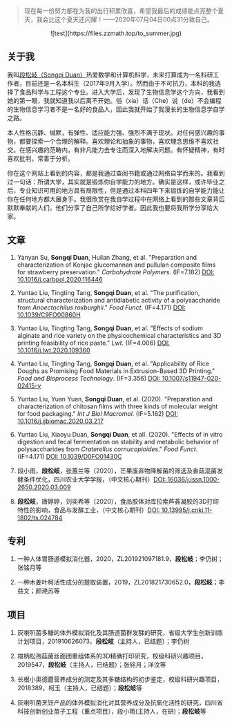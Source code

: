 
> 现在每一份努力都在为我的出行积累欣喜，希望我最后的成绩能点亮整个夏天，我会比这个夏天还闪耀！——2020年07月04日00点31分致自己。

<center>
![test](https://files.zzmath.top/to_summer.jpg)
</center>

## 关于我

我叫[段松岐（Songqi Duan）](https://www.researchgate.net/profile/Songqi_Duan)热爱数学和计算机科学，未来打算成为一名科研工作者，目前还是一名本科生（2017年9月入学）。然而由于不可抗力，本科的我选择了食品科学与工程这个专业。进入大学后，发现了生物信息学这个方向，我看到她的第一眼，我就知道我以后离不开她。俗（xia）话（Che）说（de）不会编程的生物信息学习者不是一名好的食品人，因此我就开始了我漫长的生物信息学自学之路。

本人性格沉静、缄默，有弹性、适应能力强、强烈不满于现状。对任何感兴趣的事物，都要探索一个合理的解释。喜欢理论和抽象的事物，喜欢理念思维不喜欢社交。在感兴趣的范畴内，有非凡能力去专注而深入地解决问题。有怀疑精神，有时喜欢批判，常善于分析。

你在这个网站上看到的内容，都是我通过查阅书籍或通过网络自学而来的。我看到过一句话：所谓大学，其实就是锻炼你自学能力的地方。确实是这样，或许毕业之后，专业知识可用的地方具有局限性，但是通过本科四年下来锻炼的自学能力能让你在任何地方都大展身手。我很欣赏在我自学过程中在网络上看到的那些文章背后默默奉献的人们，他们分享了自己所学给好学者。因此我也要将我所学分享给大家。

## 文章

1. Yanyan Su, **Songqi Duan**, Huilan Zhang, et al. "Preparation and characterization of Konjac glucomannan and pullulan composite films for strawberry preservation." *Carbohydrate Polymers*. (IF=7.182) [DOI: 10.1016/j.carbpol.2020.116446](https://doi.org/10.1016/j.carbpol.2020.116446)
	
2. Yuntao Liu, Tingting Tang, **Songqi Duan**, et al. "The purification, structural characterization and antidiabetic activity of a polysaccharide from *Anoectochilus roxburghii*." *Food Funct*. (IF=4.171) [DOI: 10.1039/C9FO00860H](https://doi.org/10.1039/C9FO00860H)

3. Yuntao Liu, Tingting Tang, **Songqi Duan**, et al. "Effects of sodium alginate and rice variety on the physicochemical characteristics and 3D printing feasibility of rice paste." *Lwt*. (IF=4.006) [DOI: 10.1016/j.lwt.2020.109360](https://doi.org/10.1016/j.lwt.2020.109360)
	
4. Yuntao Liu, Tingting Tang, **Songqi Duan**, et al. "Applicability of Rice Doughs as Promising Food Materials in Extrusion-Based 3D Printing." *Food and Bioprocess Technology*. (IF=3.356) [DOI: 10.1007/s11947-020-02415-y](https://doi.org/10.1007/s11947-020-02415-y)
	
5. Yuntao Liu, Yuan Yuan, **Songqi Duan**, et al. (2020). "Preparation and characterization of chitosan films with three kinds of molecular weight for food packaging." *Int J Biol Macromol*. (IF=5.162) [DOI: 10.1016/j.ijbiomac.2020.03.217](https://doi.org/10.1016/j.ijbiomac.2020.03.217)

6. Yuntao Liu, Xiaoyu Duan, **Songqi Duan**, et all. (2020). "Effects of in vitro digestion and fecal fermentation on stability and metabolic behavior of polysaccharides from *Craterellus cornucopioides*." *Food Funct*. (IF=4.171) [DOI: 10.1039/D0FO01430C](https://doi.org/10.1039/D0FO01430C)

7. 段小雨，**段松岐**，张蕙兰等（2020），芒果废弃物降解菌的筛选及香菇混菌发酵条件优化，四川农业大学学报，（中文核心期刊）[DOI: 16036/j.issn.1000-2650.2020.03.009](https://doi.org/16036/j.issn.1000-2650.2020.03.009)

8. **段松岐**，唐婷婷，刘奕希等（2020），食品胶体对库拉索芦荟凝胶的3D打印特性的影响，食品与发酵工业，（中文核心期刊）[DOI: 10.13995/j.cnki.11-1802/ts.024784](https://doi.org/10.13995/j.cnki.11-1802/ts.024784)

## 专利

1. 一种人体胃肠道模拟消化器，2020，ZL201921097181.9，**段松岐**；李仍树；张铭月等

2. 一种木姜叶柯活性成分的提取装置，2019，ZL201821730652.0，**段松岐**；李益文；颜滟苏等

## 项目

1. 灰喇叭菌多糖的体外模拟消化及其肠道菌群发酵的研究，省级大学生创新训练计划项目，201910626073，**段松岐**（主持人，已结题）；李仍树

2. 梭柄松孢菇菌丝面团重组体系的3D精确打印研究，校级科研兴趣项目，2019547，**段松岐**（主持人，已结题）；张铭月；洋汶等

3. 长根小奥德蘑营养成分的测定及其多糖结构的初步鉴定，校级科研兴趣项目，2018389，柯玉（主持人，已结题）；**段松岐**等

4. 灰喇叭菌烹饪产品的体外模拟消化对其营养成分及抗氧化活性的研究，四川省科技创新创业苗子工程（重点项目），段小雨(主持人，在研)；**段松岐**等
